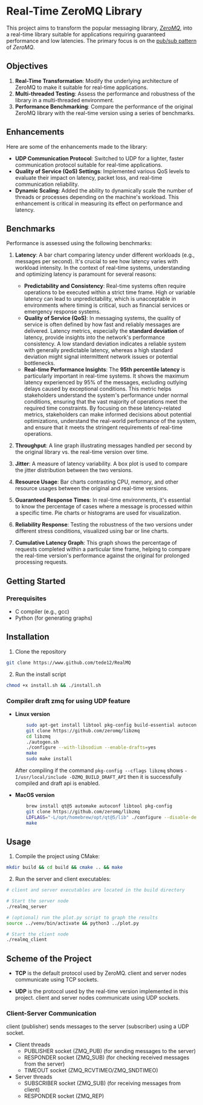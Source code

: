 # Real-Time ZeroMQ Library

This project aims to transform the popular messaging library, [*ZeroMQ*](https://zeromq.org), into a real-time library
suitable for applications
requiring guaranteed performance and low latencies. The primary focus is on
the [pub/sub pattern](https://zguide.zeromq.org/docs/chapter5/) of *ZeroMQ*.

## Objectives

1. **Real-Time Transformation**: Modify the underlying architecture of ZeroMQ to make it suitable for real-time
   applications.
2. **Multi-threaded Testing**: Assess the performance and robustness of the library in a multi-threaded environment.
3. **Performance Benchmarking**: Compare the performance of the original ZeroMQ library with the real-time version using
   a series of benchmarks.

## Enhancements

Here are some of the enhancements made to the library:

- **UDP Communication Protocol**: Switched to UDP for a lighter, faster communication protocol suitable for real-time
  applications.
- **Quality of Service (QoS) Settings**: Implemented various QoS levels to evaluate their impact on latency, packet
  loss, and
  real-time communication reliability.
- **Dynamic Scaling**: Added the ability to dynamically scale the number of threads or processes depending on the
  machine's
  workload. This enhancement is critical in measuring its effect on performance and latency.

## Benchmarks

Performance is assessed using the following benchmarks:

1. **Latency**: A bar chart comparing latency under different workloads (e.g., messages per second). It's crucial to see
   how
   latency varies with workload intensity. In the context of real-time systems, understanding and optimizing latency is
   paramount for several reasons:

    - **Predictability and Consistency**: Real-time systems often require operations to be executed within a strict time
      frame.
      High or variable latency can lead to unpredictability, which is unacceptable in environments where timing is
      critical, such as financial services or emergency response systems.
    - **Quality of Service (QoS)**: In messaging systems, the quality of service is often defined by how fast and
      reliably messages are delivered.
      Latency metrics, especially the **standard deviation** of latency, provide insights into the network's performance
      consistency. A low standard deviation indicates a reliable system with generally predictable latency, whereas a
      high standard deviation might signal intermittent network issues or potential bottlenecks.
    - **Real-time Performance Insights**: The **95th percentile latency** is particularly important in real-time
      systems. It shows the maximum latency experienced by 95% of the messages, excluding outlying delays caused by
      exceptional conditions. This metric helps stakeholders understand the system's performance under normal
      conditions, ensuring that the vast majority of operations meet the required time constraints.
      By focusing on these latency-related metrics, stakeholders can make informed decisions about potential
      optimizations, understand the real-world performance of the system, and ensure that it meets the stringent
      requirements of real-time operations.

2. **Throughput**: A line graph illustrating messages handled per second by the original library vs. the real-time
   version over
   time.
3. **Jitter**: A measure of latency variability. A box plot is used to compare the jitter distribution between the two
   versions.
4. **Resource Usage**: Bar charts contrasting CPU, memory, and other resource usages between the original and real-time
   versions.
5. **Guaranteed Response Times**: In real-time environments, it's essential to know the percentage of cases where a
   message is
   processed within a specific time. Pie charts or histograms are used for visualization.
6. **Reliability Response**: Testing the robustness of the two versions under different stress conditions, visualized
   using bar
   or line charts.
7. **Cumulative Latency Graph**: This graph shows the percentage of requests completed within a particular time frame,
   helping
   to compare the real-time version's performance against the original for prolonged processing requests.

## Getting Started

### Prerequisites

- C compiler (e.g., gcc)
- Python (for generating graphs)

## Installation

1. Clone the repository

```bash
git clone https://www.github.com/tede12/RealMQ
```

2. Run the install script

```bash
chmod +x install.sh && ./install.sh
```

### Compiler draft zmq for using UDP feature

- **Linux version**

    ```bash
        sudo apt-get install libtool pkg-config build-essential autoconf automake
        git clone https://github.com/zeromq/libzmq
        cd libzmq
        ./autogen.sh
        ./configure --with-libsodium --enable-drafts=yes
        make
        sudo make install
    ```
  After compiling if the command `pkg-config --cflags libzmq` shows `-I/usr/local/include -DZMQ_BUILD_DRAFT_API` then it is successfully compiled and draft api is enabled.

- **MacOS version**

    ```bash
        brew install qt@5 automake autoconf libtool pkg-config
        git clone https://github.com/zeromq/libzmq
        LDFLAGS="-L/opt/homebrew/opt/qt@5/lib" ./configure --disable-dependency-tracking --with-libsodium --enable-drafts=yes --without-documentation
        make
    ```

## Usage

1. Compile the project using CMake:

```bash
mkdir build && cd build && cmake .. && make
```

2. Run the server and client executables:

```bash
# client and server executables are located in the build directory

# Start the server node
./realmq_server

# (optional) run the plot.py script to graph the results
source ../venv/bin/activate && python3 ../plot.py

# Start the client node
./realmq_client
```

## Scheme of the Project

- **TCP** is the default protocol used by ZeroMQ.
  client and server nodes communicate using TCP sockets.


- **UDP** is the protocol used by the real-time version implemented in this project.
  client and server nodes communicate using UDP sockets.

### Client-Server Communication

client (publisher) sends messages to the server (subscriber) using a UDP socket.

- Client threads
    - PUBLISHER socket (ZMQ_PUB) (for sending messages to the server)
    - RESPONDER socket (ZMQ_SUB) (for checking received messages from the server)
    - TIMEOUT socket (ZMQ_RCVTIMEO/ZMQ_SNDTIMEO)
- Server threads
    - SUBSCRIBER socket (ZMQ_SUB) (for receiving messages from client)
    - RESPONDER socket (ZMQ_REP)



